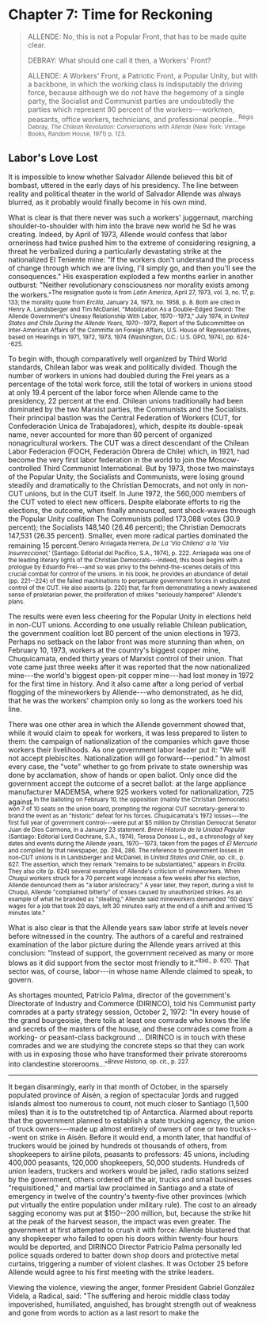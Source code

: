 # Chapter 7: Time for Reckoning

> ALLENDE: No, this is not a Popular Front, that has to be made quite clear.
>
> DEBRAY: What should one call it then, a Workers' Front?
>
> ALLENDE: A Workers' Front, a Patriotic Front, a Popular Unity, but with a backbone, in which the working class is indisputably the driving force, because although we do not have the hegemony of a single party, the Socialist and Communist parties are undoubtedly the parties which represent 90 percent of the workers---workmen, peasants, office workers, technicians, and professional people...<sup>Régis Debray, *The Chilean Revolution: Conversations with Allende* (New York: Vintage Books, Random House, 1971) p. 123.</sup>

## Labor's Love Lost

It is impossible to know whether Salvador Allende believed this bit of bombast, uttered in the early days of his presidency. The line between reality and political theater in the world of Salvador Allende was always blurred, as it probably would finally become in his own mind.

What is clear is that there never was such a workers' juggernaut, marching shoulder-to-shoulder with him into the brave new world he Sd he was creating. Indeed, by April of 1973, Allende would confess that labor orneriness had twice pushed him to the extreme of considering resigning, a threat he verbalized during a particularly devastating strike at the nationalized El Teniente mine: "If the workers don't understand the process of change through which we are living, I'll simply go, and then you'll see the consequences." His exasperation exploded a few months earlier in another outburst: "Neither revolutionary consciousness nor morality exists among the workers."<sup>The resignation quote is from *Latin America*, April 27, 1973, vol. 3, no. 17, p. 133; the morality quote from *Ercilla*, January 24, 1973, no. 1958, p. 8. Both are cited in Henry A. Landsberger and Tim McDaniel, "Mobilization As a Double-Edged Sword: The Allende Government's Uneasy Relationship With Labor, 1970--1973," July 1974, in *United States and Chile During the Allende Years, 1970--1973*, Report of the Subcommittee on Inter-American Affairs of the Committe on Foreign Affairs, U.S. House of Representatives, based on Hearings in 1971, 1972, 1973, 1974 (Washington, D.C.: U.S. GPO, 1974), pp. 624--625.</sup>

To begin with, though comparatively well organized by Third World standards, Chilean labor was weak and politically divided. Though the number of workers in unions had doubled during the Frei years as a percentage of the total work force, still the total of workers in unions stood at only 19.4 percent of the labor force when Allende came to the presidency, 22 percent at the end. Chilean unions traditionally had been dominated by the two Marxist parties, the Communists and the Socialists. Their principal bastion was the Central Federation of Workers (CUT, for Confederación Unica de Trabajadores), which, despite its double-speak name, never accounted for more than 60 percent of organized nonagricultural workers. The CUT was a direct descendant of the Chilean Labor Federacion (FOCH, Federación Obrera de Chile) which, in 1921, had become the very first labor federation in the world to join the Moscow-controlled Third Communist International. But by 1973, those two mainstays of the Popular Unity, the Socialists and Communists, were losing ground steadily and dramatically to the Christian Democrats, and not only in non-CUT unions, but in the CUT itself. In June 1972, the 560,000 members of the CUT voted to elect new officers. Despite elaborate efforts to rig the elections, the outcome, when finally announced, sent shock-waves through the Popular Unity coalition The Communists polled 173,088 votes (30.9 percent); the Socialists 148,140 (26.46 percent); the Christian Democrats 147,531 (26.35 percent). Smaller, even more radical parties dominated the remaining 15 percent.<sup>Genaro Arriagada Herrera, *De La 'Via Chilena' a la 'Via Insurreccional,'* (Santiago: Editorial del Pacífico, S.A., 1974), p. 222. Arriagada was one of the leading literary lights of the Christian Democrats---indeed, this book begins with a prologue by Eduardo Frei---and so was privy to the behind-the-scenes details of this crucial combat for control of the unions. In his book, he provides an abundance of detail (pp. 221--224) of the failed machinations to perpetuate government forces in undisputed control of the CUT. He also asserts (p. 220) that, far from demonstrating a newly awakened sense of proletarian power, the proliferation of strikes "seriously hampered" Allende's plans.</sup>

The results were even less cheering for the Popular Unity in elections held in non-CUT unions. According to one usually reliable Chilean publication, the government coalition lost 80 percent of the union elections in 1973. Perhaps no setback on the labor front was more stunning than when, on February 10, 1973, workers at the country's biggest copper mine, Chuquicamata, ended thirty years of Marxist control of their union. That vote came just three weeks after it was reported that the now nationalized mine---the world's biggest open-pit copper mine---had lost money in 1972 for the first time in history. And it also came after a long period of verbal flogging of the mineworkers by Allende---who demonstrated, as he did, that he was the workers' champion only so long as the workers toed his line.

There was one other area in which the Allende government showed that, while it would claim to speak for workers, it was less prepared to listen to them: the campaign of nationalization of the companies which gave those workers their livelihoods. As one government labor leader put it: "We will not accept plebiscites. Nationalization will go forward---period." In almost every case, the "vote" whether to go from private to state ownership was done by acclamation, show of hands or open ballot. Only once did the government accept the outcome of a secret ballot: at the large appliance manufacturer MADEMSA, where 925 workers voted for nationalization, 725 against.<sup>In the balloting on February 10, the opposition (mainly the Christian Democrats) won 7 of 10 seats on the union board, prompting the regional CUT secretary-general to brand the event as an "historic" defeat for his forces. Chuquicamata's 1972 losses---the first full year of government control---were put at $5 million by Christian Democrat Senator Juan de Dios Carmona, in a January 23 statement. *Breve Historia de la Unidad Popular* (Santiago: Editorial Lord Cochrane, S.A., 1974), Teresa Donoso L., ed., a chronology of key dates and events during the Allende years, 1970--1973, taken from the pages of *El Mercurio* and compiled by that newspaper, pp. 294, 286. The reference to government losses in non-CUT unions is in Landsberger and McDaniel, in *United States and Chile*, op. cit., p. 627. The assertion, which they remark "remains to be substantiated," appears in *Ercilla*. They also cite (p. 624) several examples of Allende's criticism of mineworkers. When Chuqui workers struck for a 70 percent wage increase a few weeks after his election, Allende denounced them as "a labor aristocracy." A year later, they report, during a visit to Chuqui, Allende "complained bitterly" of losses caused by unauthorized strikes. As an example of what he branded as "stealing," Allende said mineworkers demanded "60 days' wages for a job that took 20 days, left 30 minutes early at the end of a shift and arrived 15 minutes late."</sup> 

What is also clear is that the Allende years saw labor strife at levels never before witnessed in the country. The authors of a careful and restrained examination of the labor picture during the Allende years arrived at this conclusion: "Instead of support, the government received as many or more blows as it did support from the sector most friendly to it."<sup>Ibid., p. 620.</sup> That sector was, of course, labor---in whose name Allende claimed to speak, to govern.

As shortages mounted, Patricio Palma, director of the government's Directorate of Industry and Commerce (DIRINCO), told his Communist party comrades at a party strategy session, October 2, 1972: "In every house of the grand bourgeoisie, there toils at least one comrade who knows the life and secrets of the masters of the house, and these comrades come from a working- or peasant-class background ... DIRINCO is in touch with these comrades and we are studying the concrete steps so that they can work with us in exposing those who have transformed their private storerooms into clandestine storerooms..."<sup>*Breve Historia*, op. cit., p. 227.</sup>

----

It began disarmingly, early in that month of October, in the sparsely populated province of Aisén, a region of spectacular ]ords and rugged islands almost too numerous to count, not much closer to Santiago (1,500 miles) than it is to the outstretched tip of Antarctica. Alarmed about reports that the government planned to establish a state trucking agency, the union of truck owners---made up almost entirely of owners of one or two trucks---went on strike in Aisén. Before it would end, a month later, that handful of truckers would be joined by hundreds ot thousands of others, from shopkeepers to airline pilots, peasants to professors: 45 unions, including 400,000 peasants, 120,000 shopkeepers, 50,000 students. Hundreds of union leaders, truckers and workers would be jailed, radio stations seized by the government, others ordered off the air, trucks and small businesses "requisitioned," and martial law proclaimed in Santiago and a state of emergency in twelve of the country's twenty-five other provinces (which put virtually the entire population under military rule). The cost to an already sagging economy was put at $150--200 million, but, because the strike hit at the peak of the harvest season, the impact was even greater. The government at first attempted to crush it with force: Allende blustered that any shopkeeper who failed to open his doors within twenty-four hours would be deported, and DIRINCO Director Patricio Palma personally led police squads ordered to batter down shop doors and protective metal curtains, triggering a number of violent clashes. It was October 25 before Allende would agree to his first meeting with the strike leaders.

Viewing the violence, viewing the anger, former President Gabriel González Videla, a Radical, said: "The suffering and heroic middle class today impoverished, humiliated, anguished, has brought strength out of weakness and gone from words to action as a last resort to make the
